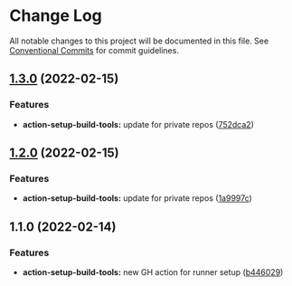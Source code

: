 # Change Log

All notable changes to this project will be documented in this file.
See [Conventional Commits](https://conventionalcommits.org) for commit guidelines.

## [1.3.0](https://github.com/itcig/itcig/compare/@itcig/action-setup-build-tools@1.2.0...@itcig/action-setup-build-tools@1.3.0) (2022-02-15)


### Features

* **action-setup-build-tools:** update for private repos ([752dca2](https://github.com/itcig/itcig/commit/752dca20dcc50a869493ae84ae61a643eb7fc4f8))



## [1.2.0](https://github.com/itcig/itcig/compare/@itcig/action-setup-build-tools@1.1.0...@itcig/action-setup-build-tools@1.2.0) (2022-02-15)


### Features

* **action-setup-build-tools:** update for private repos ([1a9997c](https://github.com/itcig/itcig/commit/1a9997c525916b943935c08af303e63b7536bb83))



## 1.1.0 (2022-02-14)


### Features

* **action-setup-build-tools:** new GH action for runner setup ([b446029](https://github.com/itcig/itcig/commit/b446029e1413ab7c0fc76da015423e1e92fadd2c))
